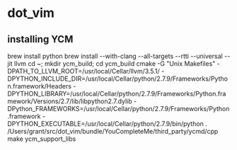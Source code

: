 dot_vim
=======

installing YCM
--------------
brew install python
brew install --with-clang --all-targets --rtti --universal --jit llvm
cd ~; mkdir ycm_build; cd ycm_build
cmake -G "Unix Makefiles" -DPATH_TO_LLVM_ROOT=/usr/local/Cellar/llvm/3.5.1/ -DPYTHON_INCLUDE_DIR=/usr/local/Cellar/python/2.7.9/Frameworks/Python.framework/Headers -DPYTHON_LIBRARY=/usr/local/Cellar/python/2.7.9/Frameworks/Python.framework/Versions/2.7/lib/libpython2.7.dylib -DPython_FRAMEWORKS=/usr/local/Cellar/python/2.7.9/Frameworks/Python.framework -DPYTHON_EXECUTABLE=/usr/local/Cellar/python/2.7.9/bin/python . /Users/grant/src/dot_vim/bundle/YouCompleteMe/third_party/ycmd/cpp
make ycm_support_libs
